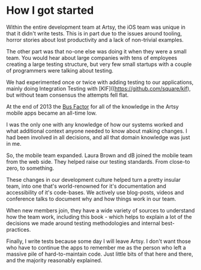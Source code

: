 # How I got started

Within the entire development team at Artsy, the iOS team was unique in that it didn't write tests. This is in part due to the issues around tooling, horror stories about lost productivity and a lack of non-trivial examples.

The other part was that no-one else was doing it when they were a small team. You would hear about large companies with tens of employees creating a large testing structure, but very few small startups with a couple of programmers were talking about testing.

We had experimented once or twice with adding testing to our applications, mainly doing Integration Testing with [KIF]((https://github.com/square/kif), but without team consensus the attempts fell flat.

At the end of 2013 the [Bus Factor](http://en.wikipedia.org/wiki/Bus_factor) for all of the knowledge in the Artsy mobile apps became an all-time low.

I was the only one with any knowledge of how our systems worked  and what additional context anyone needed to know about making changes. I had been involved in all decisions, and all that domain knowledge was just in me.

So, the mobile team expanded. Laura Brown and dB joined the mobile team from the web side. They helped raise our testing standards. From close-to zero, to something.

These changes in our development culture helped turn a pretty insular team, into one that's world-renowned for it's documentation and accessibility of it's code-bases. We actively use blog-posts, videos and conference talks to document why and how things work in our team.

When new members join, they have a wide variety of sources to understand how the team work, including this book - which helps to explain a lot of the decisions we made around testing methodologies and internal best-practices.

Finally, I write tests because some day I will leave Artsy. I don't want those who have to continue the apps to remember me as the person who left a massive pile of hard-to-maintain code. Just little bits of that here and there, and the majority reasonably explained.
